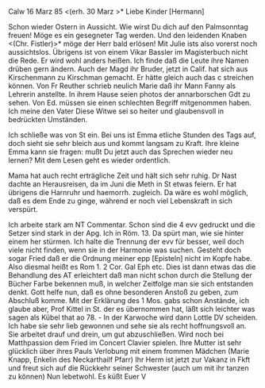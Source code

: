  Calw 16 Marz 85
 <(erh. 30 Marz >*
Liebe Kinder [Hermann]

Schon wieder Ostern in Aussicht. Wie wirst Du dich auf den Palmsonntag freuen! Möge es ein gesegneter Tag werden. Und den leidenden Knaben <(Chr. Fistler)>* möge der Herr bald erlösen! Mit Julie ists also vorerst noch aussichtslos. Übrigens ist von einem Vikar Bassler im Magisterbuch nicht die Rede. Er wird wohl anders heißen. Ich finde daß die Leute ihre Namen drüben gern ändern. Auch der Magd ihr Bruder, jetzt in Calif. hat sich aus Kirschenmann zu Kirschman gemacht. Er hätte gleich auch das c streichen können. Von Fr Reuther schrieb neulich Marie daß ihr Mann Fanny als Lehrerin anstellte. In ihrem Hause seien photos der annarborschen Gdt zu sehen. Von Ed. müssen sie einen schlechten Begriff mitgenommen haben. Ich meine den Vater Diese Witwe sei so heiter und glaubensvoll in bedrückten Umständen.

Ich schließe was von St ein. Bei uns ist Emma etliche Stunden des Tags auf, doch sieht sie sehr bleich aus und kommt langsam zu Kraft. Ihre kleine Emma kann sie fragen: mußt Du jetzt auch das Sprechen wieder neu lernen? Mit dem Lesen geht es wieder ordentlich.

Mama hat auch recht erträgliche Zeit und hält sich sehr ruhig. 
Dr Nast dachte an Herausreisen, da im Juni die Meth in St etwas feiern. Er hat übrigens die Harnruhr und haemorrh. zugleich. Da wäre es wohl möglich, daß es dem Ende zu ginge, während er noch viel Lebenskraft in sich verspürt.

Ich arbeite stark am NT Commentar. Schon sind die 4 evv gedruckt und die Setzer sind stark in der Apg. Ich in Röm. 13. Da spürt man, wie sie hinter einem her stürmen. Ich halte die Trennung der evv für besser, weil doch viele nicht finden, wenn sie in der Harmonie was suchen. Gesteht doch sogar Fried daß er die Ordnung meiner epp [Episteln] nicht im Kopfe habe. Also diesmal heißt es Rom 1. 2 Cor. Gal Eph etc. Dies ist dann etwas das die Behandlung des AT erleichtert daß man nicht schon durch die Stellung der Bücher Farbe bekennen muß, in welcher Zeitfolge man sie sich entstanden denkt. Gott helfe nun, daß es ohne besonderen Anstoß zu geben, zum Abschluß komme. Mit der Erklärung des 1 Mos. gabs schon Anstände, ich glaube aber, Prof Kittel in St. der es übernommen hat, läßt sich leichter was sagen als Kübel that ao 78. - In der Karwoche wird dann Lottle DV scheiden. Ich habe sie sehr lieb gewonnen und sehe sie als recht hoffnungsvoll an. Sie arbeitet drauf und drein, um gut abzuschließen. Wird noch bei Matthpassion dem Fried im Concert Clavier spielen. Ihre Mutter ist sehr glücklich über ihres Pauls Verlobung mit einem frommen Mädchen (Marie Knapp, Enkelin des Neckarthailf Pfarr) Ihr Herm ist jetzt zur Vakanz in Fkft und freut sich auf die Rückkehr seiner Schwester (auch um mit ihr tanzen zu können) 
 Nun lebetwohl. Es küßt Euer V
